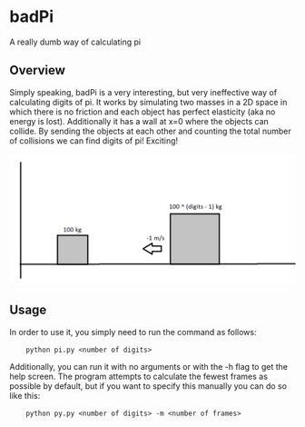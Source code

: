 # badPi
A really dumb way of calculating pi

## Overview
Simply speaking, badPi is a very interesting, but very ineffective way of calculating digits of pi. It works by simulating two masses in a 2D space in which there is no friction and each object has perfect elasticity (aka no energy is lost). Additionally it has a wall at x=0 where the objects can collide. By sending the objects at each other and counting the total number of collisions we can find digits of pi! Exciting!

![alt text](https://raw.githubusercontent.com/harrismcc/badPi/master/example.png)

## Usage
In order to use it, you simply need to run the command as follows:
```
    python pi.py <number of digits>
 ```
Additionally, you can run it with no arguments or with the -h flag to get the help screen. The program attempts to calculate the fewest frames as possible by default, but if you want to specify this manually you can do so like this:
```
    python py.py <number of digits> -m <number of frames>
```
